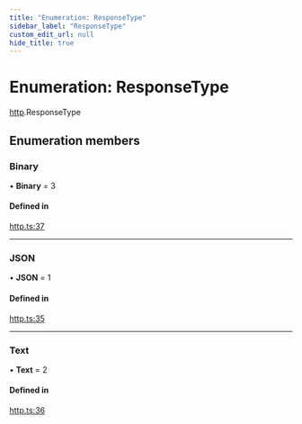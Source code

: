 ```yaml
---
title: "Enumeration: ResponseType"
sidebar_label: "ResponseType"
custom_edit_url: null
hide_title: true
---
```


# Enumeration: ResponseType

[http](../modules/http.md).ResponseType

## Enumeration members

### Binary

• **Binary** = 3

#### Defined in

[http.ts:37](https://github.com/tauri-apps/tauri/blob/4bee3a7/tooling/api/src/http.ts#L37)

___

### JSON

• **JSON** = 1

#### Defined in

[http.ts:35](https://github.com/tauri-apps/tauri/blob/4bee3a7/tooling/api/src/http.ts#L35)

___

### Text

• **Text** = 2

#### Defined in

[http.ts:36](https://github.com/tauri-apps/tauri/blob/4bee3a7/tooling/api/src/http.ts#L36)
